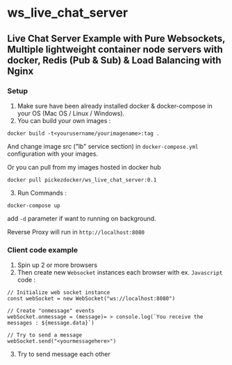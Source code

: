 # ws_live_chat_server
## Live Chat Server Example with Pure Websockets, Multiple lightweight container node servers with docker, Redis (Pub &amp; Sub) &amp; Load Balancing with Nginx

### Setup
1. Make sure have been already installed docker & docker-compose in your OS (Mac OS / Linux / Windows).
2. You can build your own images :
```
docker build -t<yourusername/yourimagename>:tag .
```
   And change image src ("lb" service section) in ```docker-compose.yml``` configuration with your images.
   
   Or you can pull from my images hosted in docker hub
```
docker pull pickezdocker/ws_live_chat_server:0.1
```
3. Run Commands :
```
docker-compose up
```
   add ``` -d ``` parameter if want to running on background.

Reverse Proxy will run in ```http://localhost:8080```

 
### Client code example
1. Spin up 2 or more browsers
2. Then create new ```Websocket``` instances each browser with ex. ```Javascript``` code :
```
// Initialize web socket instance
const webSocket = new WebSocket("ws://localhost:8080")

// Create "onmessage" events
webSocket.onmessage = (message)= > console.log(`You receive the messages : ${message.data}`)

// Try to send a message
webSocket.send("<yourmessagehere>")

```
3. Try to send message each other
